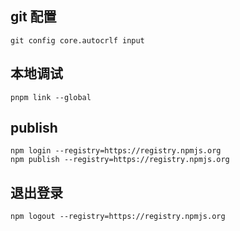 ## git 配置

```shell
git config core.autocrlf input
```

## 本地调试

```shell
pnpm link --global
```

## publish

```shell
npm login --registry=https://registry.npmjs.org
npm publish --registry=https://registry.npmjs.org
```

## 退出登录

```shell
npm logout --registry=https://registry.npmjs.org
```
